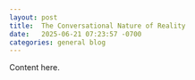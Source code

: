 ```yaml
---
layout: post
title:  The Conversational Nature of Reality
date:   2025-06-21 07:23:57 -0700
categories: general blog
---
```

Content here.
